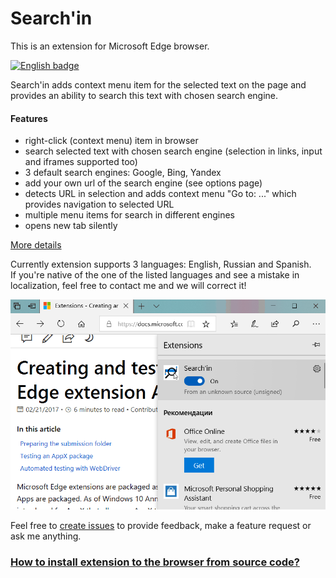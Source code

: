 # Search'in

This is an extension for Microsoft Edge browser.

<a href='https://www.microsoft.com/store/apps/9NZ9THH1RS1X?cid=badgeGithub&ocid=badge'><img src='https://assets.windowsphone.com/85864462-9c82-451e-9355-a3d5f874397a/English_get-it-from-MS_InvariantCulture_Default.png' alt='English badge' style='width: 284px; height: 104px;'/></a>

Search'in adds context menu item for the selected text on the page and provides an ability to search this text with chosen search engine.

#### Features
- right-click (context menu) item in browser
- search selected text with chosen search engine (selection in links, input and iframes supported too)
- 3 default search engines: Google, Bing, Yandex
- add your own url of the search engine (see options page)
- detects URL in selection and adds context menu "Go to: ..." which provides navigation to selected URL
- multiple menu items for search in different engines
- opens new tab silently

[More details](https://github.com/bam/edge-contextMenuSearch/wiki/Features)

Currently extension supports 3 languages: English, Russian and Spanish.  
If you're native of the one of the listed languages and see a mistake in localization, feel free to contact me and we will correct it!

![Demo](https://raw.githubusercontent.com/bam/edge-contextMenuSearch/master/release/demo.gif)

Feel free to [create issues](https://github.com/bam/edge-contextMenuSearch/issues/new) to provide feedback, make a feature request or ask me anything.

### [How to install extension to the browser from source code?](https://docs.microsoft.com/en-us/microsoft-edge/extensions/guides/adding-and-removing-extensions)